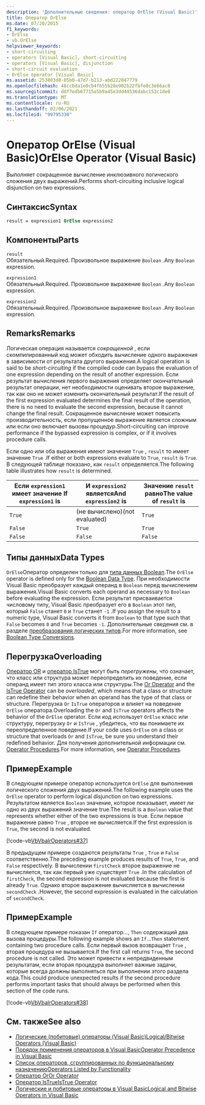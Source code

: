 ```yaml
---
description: 'Дополнительные сведения: оператор OrElse (Visual Basic)'
title: Оператор OrElse
ms.date: 07/20/2015
f1_keywords:
- OrElse
- vb.OrElse
helpviewer_keywords:
- short-circuiting
- operators [Visual Basic], short-circuiting
- operators [Visual Basic], disjunction
- short-circuit evaluation
- OrElse operator [Visual Basic]
ms.assetid: 253803d8-05b0-47d7-b213-abd222847779
ms.openlocfilehash: 48ccbda1e0cb4f655b28e902b22fbfe0c3e66ac8
ms.sourcegitcommit: ddf7edb67715a5b9a45e3dd44536dabc153c1de0
ms.translationtype: MT
ms.contentlocale: ru-RU
ms.lasthandoff: 02/06/2021
ms.locfileid: "99795330"
---
```

# <a name="orelse-operator-visual-basic"></a><span data-ttu-id="dea22-103">Оператор OrElse (Visual Basic)</span><span class="sxs-lookup"><span data-stu-id="dea22-103">OrElse Operator (Visual Basic)</span></span>

<span data-ttu-id="dea22-104">Выполняет сокращенное вычисление инклюзивного логического сложения двух выражений.</span><span class="sxs-lookup"><span data-stu-id="dea22-104">Performs short-circuiting inclusive logical disjunction on two expressions.</span></span>  
  
## <a name="syntax"></a><span data-ttu-id="dea22-105">Синтаксис</span><span class="sxs-lookup"><span data-stu-id="dea22-105">Syntax</span></span>  
  
```vb
result = expression1 OrElse expression2  
```  
  
## <a name="parts"></a><span data-ttu-id="dea22-106">Компоненты</span><span class="sxs-lookup"><span data-stu-id="dea22-106">Parts</span></span>  

 `result`  
 <span data-ttu-id="dea22-107">Обязательный.</span><span class="sxs-lookup"><span data-stu-id="dea22-107">Required.</span></span> <span data-ttu-id="dea22-108">Произвольное выражение `Boolean` .</span><span class="sxs-lookup"><span data-stu-id="dea22-108">Any `Boolean` expression.</span></span>  
  
 `expression1`  
 <span data-ttu-id="dea22-109">Обязательный.</span><span class="sxs-lookup"><span data-stu-id="dea22-109">Required.</span></span> <span data-ttu-id="dea22-110">Произвольное выражение `Boolean` .</span><span class="sxs-lookup"><span data-stu-id="dea22-110">Any `Boolean` expression.</span></span>  
  
 `expression2`  
 <span data-ttu-id="dea22-111">Обязательный.</span><span class="sxs-lookup"><span data-stu-id="dea22-111">Required.</span></span> <span data-ttu-id="dea22-112">Произвольное выражение `Boolean` .</span><span class="sxs-lookup"><span data-stu-id="dea22-112">Any `Boolean` expression.</span></span>  
  
## <a name="remarks"></a><span data-ttu-id="dea22-113">Remarks</span><span class="sxs-lookup"><span data-stu-id="dea22-113">Remarks</span></span>  

 <span data-ttu-id="dea22-114">Логическая операция называется *сокращенной* , если скомпилированный код может обходить вычисление одного выражения в зависимости от результата другого выражения.</span><span class="sxs-lookup"><span data-stu-id="dea22-114">A logical operation is said to be *short-circuiting* if the compiled code can bypass the evaluation of one expression depending on the result of another expression.</span></span> <span data-ttu-id="dea22-115">Если результат вычисления первого выражения определяет окончательный результат операции, нет необходимости оценивать второе выражение, так как оно не может изменить окончательный результат.</span><span class="sxs-lookup"><span data-stu-id="dea22-115">If the result of the first expression evaluated determines the final result of the operation, there is no need to evaluate the second expression, because it cannot change the final result.</span></span> <span data-ttu-id="dea22-116">Сокращенное вычисление может повысить производительность, если пропущенное выражение является сложным или если оно включает вызовы процедур.</span><span class="sxs-lookup"><span data-stu-id="dea22-116">Short-circuiting can improve performance if the bypassed expression is complex, or if it involves procedure calls.</span></span>  
  
 <span data-ttu-id="dea22-117">Если одно или оба выражения имеют значение `True` , `result` то имеет значение `True` .</span><span class="sxs-lookup"><span data-stu-id="dea22-117">If either or both expressions evaluate to `True`, `result` is `True`.</span></span> <span data-ttu-id="dea22-118">В следующей таблице показано, как `result` определяется.</span><span class="sxs-lookup"><span data-stu-id="dea22-118">The following table illustrates how `result` is determined.</span></span>  
  
|<span data-ttu-id="dea22-119">Если `expression1` имеет значение </span><span class="sxs-lookup"><span data-stu-id="dea22-119">If `expression1` is</span></span>|<span data-ttu-id="dea22-120">И `expression2` является</span><span class="sxs-lookup"><span data-stu-id="dea22-120">And `expression2` is</span></span>|<span data-ttu-id="dea22-121">Значение `result` равно</span><span class="sxs-lookup"><span data-stu-id="dea22-121">The value of `result` is</span></span>|  
|-------------------------|--------------------------|------------------------------|  
|`True`|<span data-ttu-id="dea22-122">(не вычислено)</span><span class="sxs-lookup"><span data-stu-id="dea22-122">(not evaluated)</span></span>|`True`|  
|`False`|`True`|`True`|  
|`False`|`False`|`False`|  
  
## <a name="data-types"></a><span data-ttu-id="dea22-123">Типы данных</span><span class="sxs-lookup"><span data-stu-id="dea22-123">Data Types</span></span>  

 <span data-ttu-id="dea22-124">`OrElse`Оператор определен только для [типа данных Boolean](../data-types/boolean-data-type.md).</span><span class="sxs-lookup"><span data-stu-id="dea22-124">The `OrElse` operator is defined only for the [Boolean Data Type](../data-types/boolean-data-type.md).</span></span> <span data-ttu-id="dea22-125">При необходимости Visual Basic преобразует каждый операнд в `Boolean` перед вычислением выражения.</span><span class="sxs-lookup"><span data-stu-id="dea22-125">Visual Basic converts each operand as necessary to `Boolean` before evaluating the expression.</span></span> <span data-ttu-id="dea22-126">Если результат присваивается числовому типу, Visual Basic преобразует его в `Boolean` этот тип, который `False` станет `0` и `True` станет `-1` .</span><span class="sxs-lookup"><span data-stu-id="dea22-126">If you assign the result to a numeric type, Visual Basic converts it from `Boolean` to that type such that `False` becomes `0` and `True` becomes `-1`.</span></span>
<span data-ttu-id="dea22-127">Дополнительные сведения см. в разделе [преобразования логических типов](../data-types/boolean-data-type.md#type-conversions).</span><span class="sxs-lookup"><span data-stu-id="dea22-127">For more information, see [Boolean Type Conversions](../data-types/boolean-data-type.md#type-conversions).</span></span>
  
## <a name="overloading"></a><span data-ttu-id="dea22-128">Перегрузка</span><span class="sxs-lookup"><span data-stu-id="dea22-128">Overloading</span></span>  

 <span data-ttu-id="dea22-129">[Оператор OR](or-operator.md) и [оператор IsTrue](istrue-operator.md) могут быть *перегружены*, что означает, что класс или структура может переопределить их поведение, если операнд имеет тип этого класса или структуры.</span><span class="sxs-lookup"><span data-stu-id="dea22-129">The [Or Operator](or-operator.md) and the [IsTrue Operator](istrue-operator.md) can be *overloaded*, which means that a class or structure can redefine their behavior when an operand has the type of that class or structure.</span></span> <span data-ttu-id="dea22-130">Перегрузка `Or` `IsTrue` операторов и влияет на поведение `OrElse` оператора.</span><span class="sxs-lookup"><span data-stu-id="dea22-130">Overloading the `Or` and `IsTrue` operators affects the behavior of the `OrElse` operator.</span></span> <span data-ttu-id="dea22-131">Если код использует `OrElse` класс или структуру, перегрузку `Or` и `IsTrue` , убедитесь, что вы понимаете их переопределенное поведение.</span><span class="sxs-lookup"><span data-stu-id="dea22-131">If your code uses `OrElse` on a class or structure that overloads `Or` and `IsTrue`, be sure you understand their redefined behavior.</span></span> <span data-ttu-id="dea22-132">Для получения дополнительной информации см. [Operator Procedures](../../programming-guide/language-features/procedures/operator-procedures.md).</span><span class="sxs-lookup"><span data-stu-id="dea22-132">For more information, see [Operator Procedures](../../programming-guide/language-features/procedures/operator-procedures.md).</span></span>  
  
## <a name="example"></a><span data-ttu-id="dea22-133">Пример</span><span class="sxs-lookup"><span data-stu-id="dea22-133">Example</span></span>  

 <span data-ttu-id="dea22-134">В следующем примере оператор используется `OrElse` для выполнения логического сложения двух выражений.</span><span class="sxs-lookup"><span data-stu-id="dea22-134">The following example uses the `OrElse` operator to perform logical disjunction on two expressions.</span></span> <span data-ttu-id="dea22-135">Результатом является `Boolean` значение, которое показывает, имеет ли одно из двух выражений значение true.</span><span class="sxs-lookup"><span data-stu-id="dea22-135">The result is a `Boolean` value that represents whether either of the two expressions is true.</span></span> <span data-ttu-id="dea22-136">Если первое выражение равно `True` , второе не вычисляется.</span><span class="sxs-lookup"><span data-stu-id="dea22-136">If the first expression is `True`, the second is not evaluated.</span></span>  
  
 [!code-vb[VbVbalrOperators#37](~/samples/snippets/visualbasic/VS_Snippets_VBCSharp/VbVbalrOperators/VB/Class1.vb#37)]  
  
 <span data-ttu-id="dea22-137">В предыдущем примере создаются результаты `True` , `True` и `False` соответственно.</span><span class="sxs-lookup"><span data-stu-id="dea22-137">The preceding example produces results of `True`, `True`, and `False` respectively.</span></span> <span data-ttu-id="dea22-138">В вычислении `firstCheck` второе выражение не вычисляется, так как первый уже существует `True` .</span><span class="sxs-lookup"><span data-stu-id="dea22-138">In the calculation of `firstCheck`, the second expression is not evaluated because the first is already `True`.</span></span> <span data-ttu-id="dea22-139">Однако второе выражение вычисляется в вычислении `secondCheck` .</span><span class="sxs-lookup"><span data-stu-id="dea22-139">However, the second expression is evaluated in the calculation of `secondCheck`.</span></span>  
  
## <a name="example"></a><span data-ttu-id="dea22-140">Пример</span><span class="sxs-lookup"><span data-stu-id="dea22-140">Example</span></span>  

 <span data-ttu-id="dea22-141">В следующем примере показан `If` оператор..., `Then` содержащий два вызова процедуры.</span><span class="sxs-lookup"><span data-stu-id="dea22-141">The following example shows an `If`...`Then` statement containing two procedure calls.</span></span> <span data-ttu-id="dea22-142">Если первый вызов возвращает `True` , вторая процедура не вызывается.</span><span class="sxs-lookup"><span data-stu-id="dea22-142">If the first call returns `True`, the second procedure is not called.</span></span> <span data-ttu-id="dea22-143">Это может привести к непредвиденным результатам, если вторая процедура выполняет важные задачи, которые всегда должны выполняться при выполнении этого раздела кода.</span><span class="sxs-lookup"><span data-stu-id="dea22-143">This could produce unexpected results if the second procedure performs important tasks that should always be performed when this section of the code runs.</span></span>  
  
 [!code-vb[VbVbalrOperators#38](~/samples/snippets/visualbasic/VS_Snippets_VBCSharp/VbVbalrOperators/VB/Class1.vb#38)]  
  
## <a name="see-also"></a><span data-ttu-id="dea22-144">См. также</span><span class="sxs-lookup"><span data-stu-id="dea22-144">See also</span></span>

- [<span data-ttu-id="dea22-145">Логические (побитовые) операторы (Visual Basic)</span><span class="sxs-lookup"><span data-stu-id="dea22-145">Logical/Bitwise Operators (Visual Basic)</span></span>](logical-bitwise-operators.md)
- [<span data-ttu-id="dea22-146">Порядок применения операторов в Visual Basic</span><span class="sxs-lookup"><span data-stu-id="dea22-146">Operator Precedence in Visual Basic</span></span>](operator-precedence.md)
- [<span data-ttu-id="dea22-147">Список операторов, сгруппированных по функциональному назначению</span><span class="sxs-lookup"><span data-stu-id="dea22-147">Operators Listed by Functionality</span></span>](operators-listed-by-functionality.md)
- [<span data-ttu-id="dea22-148">Оператор Or</span><span class="sxs-lookup"><span data-stu-id="dea22-148">Or Operator</span></span>](or-operator.md)
- [<span data-ttu-id="dea22-149">Оператор IsTrue</span><span class="sxs-lookup"><span data-stu-id="dea22-149">IsTrue Operator</span></span>](istrue-operator.md)
- [<span data-ttu-id="dea22-150">Логические и побитовые операторы в Visual Basic</span><span class="sxs-lookup"><span data-stu-id="dea22-150">Logical and Bitwise Operators in Visual Basic</span></span>](../../programming-guide/language-features/operators-and-expressions/logical-and-bitwise-operators.md)

